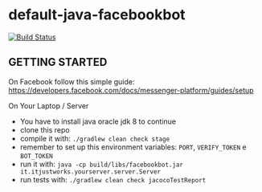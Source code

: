 # default-java-facebookbot

[![Build Status](https://travis-ci.org/itjustworksteam/default-java-facebookbot.svg?branch=master)](https://travis-ci.org/itjustworksteam/default-java-facebookbot)

## GETTING STARTED

On Facebook follow this simple guide: https://developers.facebook.com/docs/messenger-platform/guides/setup

On Your Laptop / Server

* You have to install java oracle jdk 8 to continue
* clone this repo
* compile it with: ```./gradlew clean check stage```
* remember to set up this environment variables: ```PORT```, ```VERIFY_TOKEN``` e ```BOT_TOKEN```
* run it with: ```java -cp build/libs/facebookbot.jar it.itjustworks.yourserver.server.Server```
* run tests with: ```./gradlew clean check jacocoTestReport```
